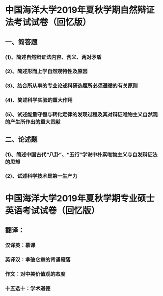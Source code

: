 # 中国海洋大学2019年夏秋学期自然辩证法考试试卷（回忆版）
## 一、简答题
### (1)、简述自然辩证法内容、含义、两对矛盾
### (2)、简述形而上学自然观特性及原因
### (3)、结合所从事的专业论述科研选题所必须遵循的有关原则
### (4)、简述科学实验的重大作用
### (5)、试述能量守恒与转化定律的发现过程及其对辩证唯物主义自然观的产生所作出的重大贡献
## 二、论述题
### (1)、简述中国古代“八卦”、“五行”学说中朴素唯物主义与自发辩证法的思想
### (2)、试述科学技术是第一生产力 
# 中国海洋大学2019年夏秋学期专业硕士英语考试试卷（回忆版）
## 翻译：
### 汉译英：慕课
### 英译汉：拿破仑章的背诵段落
### 作文：对中美价值观的态度
### 十五选十：学术道德
